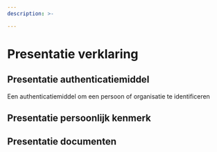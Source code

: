 ```yaml
---
description: >-

---
```


# Presentatie verklaring

## Presentatie authenticatiemiddel

Een authenticatiemiddel om een persoon of organisatie te identificeren

## Presentatie persoonlijk kenmerk

## Presentatie documenten
